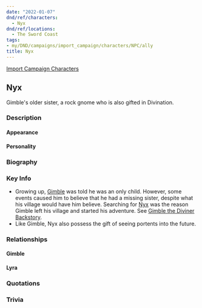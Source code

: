 ```yaml
---
date: "2022-01-07"
dnd/ref/characters:
  - Nyx
dnd/ref/locations:
  - The Sword Coast
tags:
- my/DND/campaigns/import_campaign/characters/NPC/ally
title: Nyx
---
```


[Import Campaign Characters](/dnd/characters/)

## Nyx

Gimble's older sister, a rock gnome who is also gifted in Divination.

### Description

#### Appearance

#### Personality

### Biography

### Key Info

- Growing up, [Gimble](/dnd/characters/gimble-the-diviner) was told he was an only child. However, some events caused him to believe that he had a missing sister, despite what his village would have him believe. Searching for [Nyx](/dnd/npcs/nyx) was the reason Gimble left his village and started his adventure. See [Gimble the Diviner Backstory](/dnd/characters/gimble/gimble-the-diviner-backstory).
- Like Gimble, Nyx also possess the gift of seeing portents into the future.

### Relationships

#### Gimble

#### Lyra

### Quotations

### Trivia
